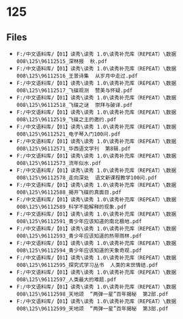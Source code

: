 # 125

## Files

- `F:/中文语料库/【01】读秀\读秀 1.0\读秀补充库（REPEAT）\数据008\125\96112515_深林报  秋.pdf`
- `F:/中文语料库/【01】读秀\读秀 1.0\读秀补充库（REPEAT）\数据008\125\96112516_王景诗集  从岁月中走过.pdf`
- `F:/中文语料库/【01】读秀\读秀 1.0\读秀补充库（REPEAT）\数据008\125\96112517_飞碟观测  赞美与怀疑.pdf`
- `F:/中文语料库/【01】读秀\读秀 1.0\读秀补充库（REPEAT）\数据008\125\96112518_飞碟之谜  崇拜与破译.pdf`
- `F:/中文语料库/【01】读秀\读秀 1.0\读秀补充库（REPEAT）\数据008\125\96112519_飞碟之主的邀约.pdf`
- `F:/中文语料库/【01】读秀\读秀 1.0\读秀补充库（REPEAT）\数据008\125\96112521_电子琴入门100问.pdf`
- `F:/中文语料库/【01】读秀\读秀 1.0\读秀补充库（REPEAT）\数据008\125\96112571_华西语文学刊  第8辑.pdf`
- `F:/中文语料库/【01】读秀\读秀 1.0\读秀补充库（REPEAT）\数据008\125\96112573_流年似水.pdf`
- `F:/中文语料库/【01】读秀\读秀 1.0\读秀补充库（REPEAT）\数据008\125\96112578_走向深处  语文新课程教学100问.pdf`
- `F:/中文语料库/【01】读秀\读秀 1.0\读秀补充库（REPEAT）\数据008\125\96112588_揭开飞碟的真面目.pdf`
- `F:/中文语料库/【01】读秀\读秀 1.0\读秀补充库（REPEAT）\数据008\125\96112589_科学不能解释的现象.pdf`
- `F:/中文语料库/【01】读秀\读秀 1.0\读秀补充库（REPEAT）\数据008\125\96112591_青少年应该知道的南北极地.pdf`
- `F:/中文语料库/【01】读秀\读秀 1.0\读秀补充库（REPEAT）\数据008\125\96112593_青少年应该知道的热带雨林.pdf`
- `F:/中文语料库/【01】读秀\读秀 1.0\读秀补充库（REPEAT）\数据008\125\96112594_青少年应该知道的天象奇观.pdf`
- `F:/中文语料库/【01】读秀\读秀 1.0\读秀补充库（REPEAT）\数据008\125\96112595_探究式学习丛书  人类的末世情结.pdf`
- `F:/中文语料库/【01】读秀\读秀 1.0\读秀补充库（REPEAT）\数据008\125\96112597_人类最大的难题.pdf`
- `F:/中文语料库/【01】读秀\读秀 1.0\读秀补充库（REPEAT）\数据008\125\96112598_天地颂  “两弹一星”百年揭秘  第2部.pdf`
- `F:/中文语料库/【01】读秀\读秀 1.0\读秀补充库（REPEAT）\数据008\125\96112599_天地颂  “两弹一星”百年揭秘  第3部.pdf`
